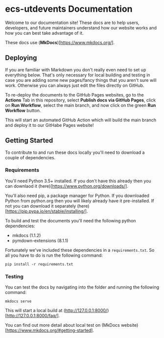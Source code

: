 # ecs-utdevents Documentation

Welcome to our documentation site! These docs are to help users, developers, and future maintainers understand how our website works and how you can best take advantage of it.

These docs use (**MkDocs**)[https://www.mkdocs.org/].

## Deploying
If you are familiar with Markdown you don't really even need to set up everything below. That's only necessary for local building and testing in case you are adding some new pages/fancy things that you aren't sure will work. Otherwise you can always just edit the files directly on GitHub.

To re-deploy the documents to the GitHub Pages websites, go to the **Actions** Tab in this repository, select **Publish docs via GitHub Pages**, click on **Run Workflow**, select the main branch, and now click on the green **Run Workflow** button.

This will start an automated GitHub Action which will build the main branch and deploy it to our GitHabe Pages website!

## Getting Started
To contribute to and run these docs locally you'll need to download a couple of dependencies.

### Requirements
You'll need Python 3.5+ installed. If you don't have this already then you can downlaod it (here)[https://www.python.org/downloads/].

You'll also need pip, a package manager for Python. If you downloaded Python from python.org then you will likely already have it pre-installed. If not you can download it separately (here)[https://pip.pypa.io/en/stable/installing/].

To build and test the documents you'll need the following python dependencies:
- mkdocs (1.1.2)
- pymdown-extensions (8.1.1)

Fortunately we've included these dependencies in a `requirements.txt`. So all you have to do is run the following command:

`pip install -r requirements.txt`

### Testing
You can test the docs by navigating into the folder and running the following command:

`mkdocs serve`

This will start a local build at (http://127.0.0.1:8000/)[http://127.0.0.1:8000/faq/].

You can find out more detail about local test on (MkDocs website)[https://www.mkdocs.org/#getting-started].

